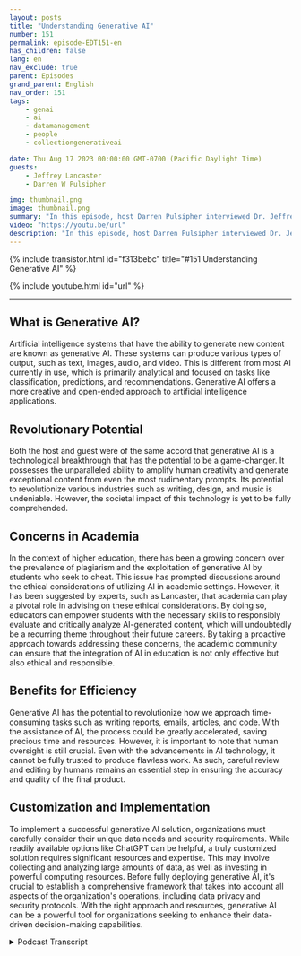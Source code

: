```yaml
---
layout: posts
title: "Understanding Generative AI"
number: 151
permalink: episode-EDT151-en
has_children: false
lang: en
nav_exclude: true
parent: Episodes
grand_parent: English
nav_order: 151
tags:
    - genai
    - ai
    - datamanagement
    - people
    - collectiongenerativeai

date: Thu Aug 17 2023 00:00:00 GMT-0700 (Pacific Daylight Time)
guests:
    - Jeffrey Lancaster
    - Darren W Pulsipher

img: thumbnail.png
image: thumbnail.png
summary: "In this episode, host Darren Pulsipher interviewed Dr. Jeffrey Lancaster from Dell Technologies. Their discussion centered on generative AI and its potential impact."
video: "https://youtu.be/url"
description: "In this episode, host Darren Pulsipher interviewed Dr. Jeffrey Lancaster from Dell Technologies. Their discussion centered on generative AI and its potential impact."
---
```


<div>
{% include transistor.html id="f313bebc" title="#151 Understanding Generative AI" %}

{% include youtube.html id="url" %}
</div>

---

## What is Generative AI?

Artificial intelligence systems that have the ability to generate new content are known as generative AI. These systems can produce various types of output, such as text, images, audio, and video. This is different from most AI currently in use, which is primarily analytical and focused on tasks like classification, predictions, and recommendations. Generative AI offers a more creative and open-ended approach to artificial intelligence applications.

## Revolutionary Potential

Both the host and guest were of the same accord that generative AI is a technological breakthrough that has the potential to be a game-changer. It possesses the unparalleled ability to amplify human creativity and generate exceptional content from even the most rudimentary prompts. Its potential to revolutionize various industries such as writing, design, and music is undeniable. However, the societal impact of this technology is yet to be fully comprehended.

## Concerns in Academia

In the context of higher education, there has been a growing concern over the prevalence of plagiarism and the exploitation of generative AI by students who seek to cheat. This issue has prompted discussions around the ethical considerations of utilizing AI in academic settings. However, it has been suggested by experts, such as Lancaster, that academia can play a pivotal role in advising on these ethical considerations. By doing so, educators can empower students with the necessary skills to responsibly evaluate and critically analyze AI-generated content, which will undoubtedly be a recurring theme throughout their future careers. By taking a proactive approach towards addressing these concerns, the academic community can ensure that the integration of AI in education is not only effective but also ethical and responsible.

## Benefits for Efficiency

Generative AI has the potential to revolutionize how we approach time-consuming tasks such as writing reports, emails, articles, and code. With the assistance of AI, the process could be greatly accelerated, saving precious time and resources. However, it is important to note that human oversight is still crucial. Even with the advancements in AI technology, it cannot be fully trusted to produce flawless work. As such, careful review and editing by humans remains an essential step in ensuring the accuracy and quality of the final product.

## Customization and Implementation

To implement a successful generative AI solution, organizations must carefully consider their unique data needs and security requirements. While readily available options like ChatGPT can be helpful, a truly customized solution requires significant resources and expertise. This may involve collecting and analyzing large amounts of data, as well as investing in powerful computing resources. Before fully deploying generative AI, it's crucial to establish a comprehensive framework that takes into account all aspects of the organization's operations, including data privacy and security protocols. With the right approach and resources, generative AI can be a powerful tool for organizations seeking to enhance their data-driven decision-making capabilities.



<details>
<summary> Podcast Transcript </summary>

<p></p>

</details>
